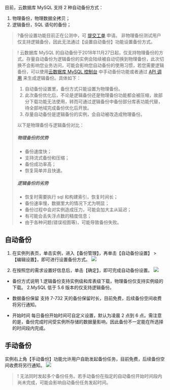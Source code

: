 
目前，云数据库 MySQL 支持 2 种自动备份方式：
1. 物理备份，物理数据全拷贝；
2. 逻辑备份，SQL 语句的备份；


>?备份设置功能目前正在公测中，可 [提交工单](https://console.cloud.tencent.com/workorder/category) 申请。
非物理备份测试用户仅支持逻辑备份，因此无法通过【设置自动备份】功能设置备份方式。

<span id = "backup_point"></span>
>!
云数据库 MySQL 的自动备份于2018年11月27日起，仅支持物理备份的方式。存量自动备份为逻辑备份的实例会陆续被自动切换到物理备份，此次切换不会影响您业务访问，可能会影响您自动备份的使用习惯，若您需要逻辑备份，可以使用[云数据库 MySQL 控制台](https://console.cloud.tencent.com/cdb) 中手动备份功能或者通过 [API 调用](https://cloud.tencent.com/document/product/236/15844) 来生成逻辑备份。具体如下：
>1. 自动备份设置里，备份方式只能设置为物理备份。
>2. 此次备份优化后，不论是逻辑备份还是物理备份功能都会被压缩，故部分下载功能无法使用，转而可通过逻辑备份中备份部分库表功能代替，待全部地域完成备份优化后开放。
>3. 存量自动备份是逻辑备份的实例，会自动被改造成物理备份。
>
>以下是物理备份与逻辑备份对比：
>##### 物理备份的优势
>- 备份速度快；
>- 支持流式备份和压缩；
>- 备份成功率高；
>- 恢复简单并且快速。
>
>##### 逻辑备份的劣势
>- 恢复时需要执行 sql 和构建索引，恢复时间长；
>- 备份速率慢，数据里大的情况下尤为明显；
>- 备份过程中会对实例造成压力，可能会加大主从延迟；
>- 有可能会丢失浮点数的精度信息；
>- 由于各种问题(错误视图等)，可能导致备份失败。



## 自动备份
1. 在实例列表页，单击实例，进入【备份管理】，再单击【自动备份设置】 > 【编辑设置】，即可进行设置备份方式。
![](https://main.qcloudimg.com/raw/1c32b5378f852d9938b4225a85838a5a.png)

2. 在按照您的需求设置好信息后，单击【确定】，即可完成自动备份设置。
	![](https://main.qcloudimg.com/raw/90613a09b789fb242123a777f1085431.png)

 - 备份方式说明
1.逻辑备份支持实例级和库表级下载，物理备份仅支持实例级的下载。
2.MySQL 低于 5.6 版本的仅支持逻辑备份。

 - 数据备份保留
支持 7-732 天的备份保留时长，目前免费，后续备份空间收费将另行通知。

 - 开始时间
每日备份开始时间可自定义设置，默认为凌晨 2 点到 6 点。需注意的是，备份完成时间受实例所存储的数据量影响，因此备份不一定能在所选择的时间段内完成。

## 手动备份
实例右上角【手动备份】功能允许用户自助发起备份任务，目前免费，后续备份空间收费将另行通知。
![](https://main.qcloudimg.com/raw/6da61aa6fdbc825a4a54debc1654ef46.png)
>! 无法同时发起多个备份任务。若手动备份在指定的自动备份开始时间段内尚未完成，可能会影响自动备份任务发起时间。

